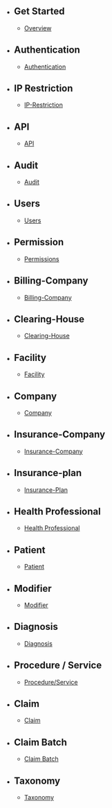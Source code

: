 - ## Get Started
    - [Overview](/{{route}}/{{version}}/overview)

- ## Authentication
    - [Authentication](/{{route}}/{{version}}/auth)

- ## IP Restriction
    - [IP-Restriction](/{{route}}/{{version}}/ip-restriction)

- ## API
    - [API](/{{route}}/{{version}}/api)
- ## Audit
    - [Audit](/{{route}}/{{version}}/audit)

- ## Users
    - [Users](/{{route}}/{{version}}/user)

- ## Permission
    - [Permissions](/{{route}}/{{version}}/permission)

- ## Billing-Company
    - [Billing-Company](/{{route}}/{{version}}/billing-company)

- ## Clearing-House
    - [Clearing-House](/{{route}}/{{version}}/clearing-house)

- ## Facility
    - [Facility](/{{route}}/{{version}}/facility)

- ## Company
    - [Company](/{{route}}/{{version}}/company)

- ## Insurance-Company
    - [Insurance-Company](/{{route}}/{{version}}/insurance-company)

- ## Insurance-plan
    - [Insurance-Plan](/{{route}}/{{version}}/insurance-plan)
    
- ## Health Professional
    - [Health Professional](/{{route}}/{{version}}/health-professional)

- ## Patient
    - [Patient](/{{route}}/{{version}}/patient)

- ## Modifier
    - [Modifier](/{{route}}/{{version}}/modifier)

- ## Diagnosis
    - [Diagnosis](/{{route}}/{{version}}/diagnosis)

- ## Procedure / Service
    - [Procedure/Service](/{{route}}/{{version}}/procedure)

- ## Claim
    - [Claim](/{{route}}/{{version}}/claim)

- ## Claim Batch
    - [Claim Batch](/{{route}}/{{version}}/claim-batch)

- ## Taxonomy
    - [Taxonomy](/{{route}}/{{version}}/taxonomy)
